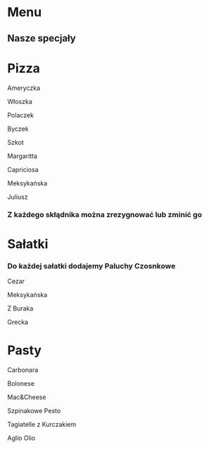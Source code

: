 # Menu 

## Nasze specjały

# Pizza

Ameryczka

Włoszka

Polaczek

Byczek

Szkot

Margaritta

Capriciosa

Meksykańska

Juliusz

### Z każdego skłądnika można zrezygnować lub zminić go 



# Sałatki
### Do każdej sałatki dodajemy Paluchy Czosnkowe

Cezar 

Meksykańska

Z Buraka

Grecka 


# Pasty 

Carbonara

Bolonese

Mac&Cheese

Szpinakowe Pesto

Tagiatelle z Kurczakiem 

Aglio Olio

